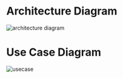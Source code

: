 # Architecture Diagram
![architecture diagram](https://github.com/Karlitoyo/Regulatory-lending-ethDublin24/assets/73027299/a61e750b-c34b-4fc4-a198-0a18ce94a259)
# Use Case Diagram
![usecase](https://github.com/Karlitoyo/Regulatory-lending-ethDublin24/assets/73027299/d828205b-b29d-49cd-abb9-b3b4cb0da9e1)
